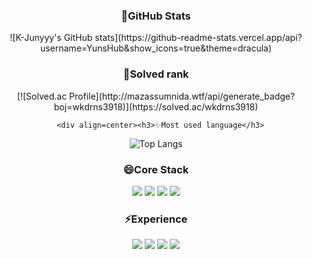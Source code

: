 <div align=center><h3>👋GitHub Stats</h3>
<!--git stats 기본 틀-->
![K-Junyyy's GitHub stats](https://github-readme-stats.vercel.app/api?username=YunsHub&show_icons=true&theme=dracula)
<!--스타일 옵션: dark, radical, merko, gruvbox, tokyonight, onedark, cobalt, synthwave, highcontrast, dracula -->

  
  <div align=center><h3>🌱Solved rank</h3>
<!--solved 기본 틀-->
    [![Solved.ac Profile](http://mazassumnida.wtf/api/generate_badge?boj=wkdrns3918)](https://solved.ac/wkdrns3918)
  
    
      <div align=center><h3>✨Most used language</h3>
<!--언어 기본 틀-->
  ![Top Langs](https://github-readme-stats.vercel.app/api/top-langs/?username=YunsHub&layout=Demo&theme=dracula)
  <!--스타일 옵션: dark, radical, merko, gruvbox, tokyonight, onedark, cobalt, synthwave, highcontrast, dracula -->
  
  
  
<h3>😄Core Stack</h3>
<a href="https://github.com/YunsHub" target="_blank"><img src="https://img.shields.io/badge/-Android Studio-3DDC84?style=flat-square&logo=Android+Studio&logoColor=white"/></a>
<a href="https://github.com/YunsHub" target="_blank"><img src="https://img.shields.io/badge/-Android-3DDC84?style=flat-square&logo=Android&logoColor=white"/></a>
<a href="https://github.com/YunsHub" target="_blank"><img src="https://img.shields.io/badge/-Kotlin-0095D5?style=flat-square&logo=Kotlin&logoColor=white"/></a>
<a href="https://github.com/YunsHub" target="_blank"><img src="https://img.shields.io/badge/-Java-007396?style=flat-square&logo=Java&logoColor=white"/></a>

  <h3>⚡Experience</h3>
  <a href="https://github.com/YunsHub" target="_blank"><img src="https://img.shields.io/badge/-C-A8B9CC?style=flat-square&logo=C&logoColor=white"/></a>
  <a href="https://github.com/YunsHub" target="_blank"><img src="https://img.shields.io/badge/-Unity-000000?style=flat-square&logo=Unity&logoColor=white"/></a> 
  <a href="https://github.com/YunsHub" target="_blank"><img src="https://img.shields.io/badge/-C Sharp-239120?style=flat-square&logo=C+Sharp&logoColor=white"/></a>
  <a href="https://github.com/YunsHub" target="_blank"><img src="https://img.shields.io/badge/-Spring Boot-6DB33F?style=flat-square&logo=Spring Boot&logoColor=white"/></a>

<!--
**YunsHub/YunsHub** is a ✨ _special_ ✨ repository because its `README.md` (this file) appears on your GitHub profile.

Here are some ideas to get you started:

- 🔭 I’m currently working on ...
- 🌱 I’m currently learning ...
- 👯 I’m looking to collaborate on ...
- 🤔 I’m looking for help with ...
- 💬 Ask me about ...
- 📫 How to reach me: ...
- 😄 Pronouns: ...
- ⚡ Fun fact: ...
-->
